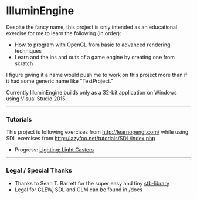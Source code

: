 IlluminEngine
=============

Despite the fancy name, this project is only intended as an educational exercise for me to learn the following (in order):
* How to program with OpenGL from basic to advanced rendering techniques
* Learn and the ins and outs of a game engine by creating one from scratch

I figure giving it a name would push me to work on this project more than if it had some generic name like "TestProject."

Currently IlluminEngine builds only as a 32-bit application on Windows using Visual Studio 2015.

---
### Tutorials
This project is following exercises from http://learnopengl.com/ while using SDL exercises from http://lazyfoo.net/tutorials/SDL/index.php
* Progress: [Lighting: Light Casters](https://learnopengl.com/#!Lighting/Light-casters)

---
### Legal / Special Thanks
* Thanks to Sean T. Barrett for the super easy and tiny [stb-library](https://github.com/nothings/stb)
* Legal for GLEW, SDL and GLM can be found in /docs
